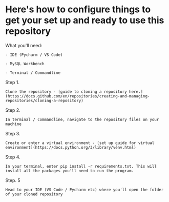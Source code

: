 # Here's how to configure things to get your set up and ready to use this repository

What you'll need:

    - IDE (Pycharm / VS Code)

    - MySQL Workbench

    - Terminal / Commandline


Step 1. 

    Clone the repository - [guide to cloning a repository here.](https://docs.github.com/en/repositories/creating-and-managing-repositories/cloning-a-repository) 


Step 2. 

    In terminal / commandline, navigate to the repository files on your machine


Step 3. 

    Create or enter a virtual environment - [set up guide for virtual environment](https://docs.python.org/3/library/venv.html)


Step 4. 

    In your terminal, enter pip install -r requirements.txt. This will install all the packages you'll need to run the program. 


Step. 5

    Head to your IDE (VS Code / Pycharm etc) where you'll open the folder of your cloned repository


